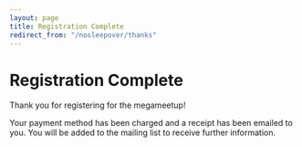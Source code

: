 ```yaml
---
layout: page
title: Registration Complete
redirect_from: "/nosleepover/thanks"
---
```

# Registration Complete

Thank you for registering for the megameetup!

Your payment method has been charged and a receipt has been emailed to you. You
will be added to the mailing list to receive further information.
